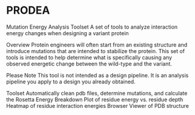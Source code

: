 # PRODEA

Mutation Energy Analysis Toolset
A set of tools to analyze interaction energy changes when designing a variant protein

Overview
Protein engineers will often start from an existing structure and introduce mutations that are intended to stabilize the protein. This set of tools is intended to help determine what is specifically causing any observed energetic change between the wild-type and the variant.

Please Note
This tool is not intended as a design pipeline. It is an analysis pipeline you apply to a design you already obtained.

Toolset
Automatically clean pdb files, determine mutations, and calculate the Rosetta Energy Breakdown
Plot of residue energy vs. residue depth
Heatmap of residue interaction energies
Browser Viewer of PDB structure
